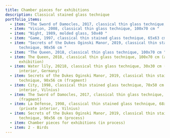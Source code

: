 ```yaml
---
title: Chamber pieces for exhibitions
description: Classical stained glass technique
portfolio_items:
  - item: "The Sword of Damocles, 2017, classical thin glass technique, 100x70 cm "
  - item: "Vision, 2008, classical thin glass technique, 100x70 cm "
  - item: "Night, 1989, molded glass, 50x40 "
  - item: "Game, 1997, classical thin stained glass technique, 65x63 cm "
  - item: "Secrets of the Dukes Oginski Manor, 2019, classical thin stained glass
      technique, 90x56 cm "
  - item: "The Queen, 2018, classical thin glass technique, 100x70 cm "
  - item: The Queen, 2018, classical thin glass technique, 100x70 cm (at the
      exhibition)
  - item: Water lily, 20218, classical thin glass technique, 30x30 cm (private
      interior, Germany)
  - item: Secrets of the Dukes Oginski Manor, 2019, classical thin stained glass
      technique, 90x56 cm (fragment)
  - item: City, 1998, classical thin stained glass technique, 70x50 cm (private
      interior, Vilnius)
  - item: The Sword of Damocles, 2017, classical thin glass technique, 100x70 cm
      (fragment)
  - item: La Défense, 1998, classical thin stained glass technique, 68x50 cm
      (private interior, Vilnius)
  - item: Secrets of the Dukes Oginski Manor, 2019, classical thin stained glass
      technique, 90x56 cm (process)
  - item: Chamber pieces for exhibitions (in process)
  - item: 2 - Birds
---
```

